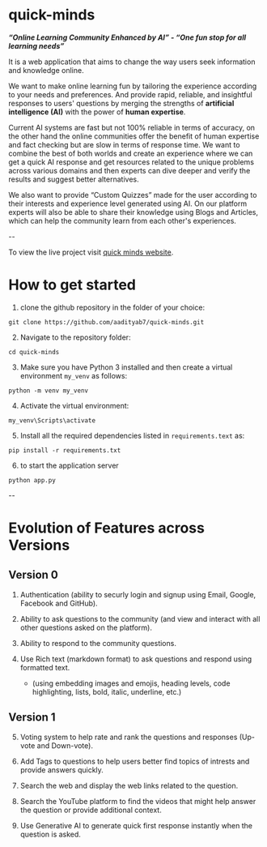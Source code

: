 # quick-minds

***“Online Learning Community Enhanced by AI” - “One fun stop for all learning needs”***

It is a web application that aims to change the way users seek information and knowledge online. 

We want to make online learning fun by tailoring the experience according to your needs and preferences. And provide rapid, reliable, and insightful responses to users' questions by merging the strengths of **artificial intelligence (AI)** with the power of **human expertise**.

Current AI systems are fast but not 100% reliable in terms of accuracy, on the other hand the online communities offer the benefit of human expertise and fact checking but are slow in terms of response time. We want to combine the best of both worlds and create an experience where we can get a quick AI response and get resources related to the unique problems across various domains and then experts can dive deeper and verify the results and suggest better alternatives.

We also want to provide “Custom Quizzes” made for the user according to their interests and experience level generated using AI. 
On our platform experts will also be able to share their knowledge using Blogs and Articles, which can help the community learn from each other's experiences.

--

To view the live project visit [quick minds website](https://quick-minds-4czszj4sdq-el.a.run.app).

# How to get started

1. clone the github repository in the folder of your choice:

`git clone https://github.com/aadityab7/quick-minds.git`

2. Navigate to the repository folder:

`cd quick-minds`

3. Make sure you have Python 3 installed and then create a virtual environment `my_venv` as follows:

`python -m venv my_venv`

4. Activate the virtual environment:

`my_venv\Scripts\activate`

5. Install all the required dependencies listed in `requirements.text` as:

`pip install -r requirements.txt`

6. to start the application server

`python app.py`

-- 

# Evolution of Features across Versions

## Version 0

1. Authentication (ability to securly login and signup using Email, Google, Facebook and GitHub).

2. Ability to ask questions to the community (and view and interact with all other questions asked on the platform).

3. Ability to respond to the community questions.

4. Use Rich text (markdown format) to ask questions and respond using formatted text.
	- (using embedding images and emojis, heading levels, code highlighting, lists, bold, italic, underline, etc.)

## Version 1

5. Voting system to help rate and rank the questions and responses (Up-vote and Down-vote).

6. Add Tags to questions to help users better find topics of intrests and provide answers quickly.

7. Search the web and display the web links related to the question.

8. Search the YouTube platform to find the videos that might help answer the question or provide additional context.

9. Use Generative AI to generate quick first response instantly when the question is asked.
